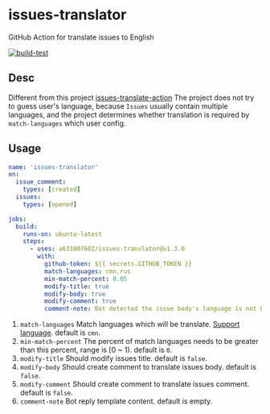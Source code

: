 # issues-translator

GitHub Action for translate issues to English

[![build-test](https://github.com/a631807682/issues-translator/workflows/build-test/badge.svg?branch=main 'test status')](https://github.com/a631807682/issues-translator/actions)

## Desc

Different from this project [issues-translate-action](https://github.com/usthe/issues-translate-action)
The project does not try to guess user's language, because `Issues` usually contain multiple languages, and the project determines whether translation is required by `match-languages` which user config.

## Usage

```yaml
name: 'issues-translator'
on:
  issue_comment:
    types: [created]
  issues:
    types: [opened]

jobs:
  build:
    runs-on: ubuntu-latest
    steps:
      - uses: a631807682/issues-translator@v1.3.0
        with:
          github-token: ${{ secrets.GITHUB_TOKEN }}
          match-languages: cmn,rus
          min-match-percent: 0.05
          modify-title: true
          modify-body: true
          modify-comment: true
          comment-note: Bot detected the issue body's language is not English, translate it automatically.
```

1. `match-languages` Match languages which will be translate. [Support language](Language.md). default is `cmn`.
2. `min-match-percent` The percent of match languages needs to be greater than this percent, range is [0 ~ 1). default is `0`.
3. `modify-title` Should modify issues title. default is `false`.
4. `modify-body` Should create comment to translate issues body. default is `false`.
5. `modify-comment` Should create comment to translate issues comment. default is `false`.
6. `comment-note` Bot reply template content. default is empty.
